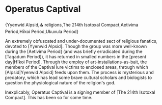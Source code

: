 # Operatus Captival

{Yyenwid Alpsid,⛪ religions,The 214th Isotoxal Compact,Aetivima Period,Hīkoi Period,Ukuvula Period}

An extremely obfuscated and under-documented sect of religious fanatics, devoted to [Yyenwid Alpsid]. Though the group was more well-known during the [Aetivima Period] (and was briefly erradicated during the [Taqadum Period]), it has returned in smalled numbers in the [present day|Hīkoi Period]. Through the employ of art-installations-as-bait, the members of the Captival lure victims to enclosed areas, through which [Alpsid|Yyenwid Alpsid] feeds upon them. The process is mysterious and predatory, which has lead some brave cultural scholars and biologists to question the physiological nature of the religion's god.

Inexplicably, Operatus Captival is a signing member of [The 214th Isotoxal Compact]. This has been so for some time.